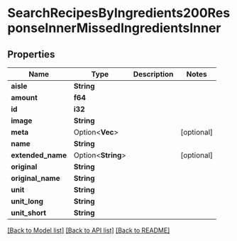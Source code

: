 # SearchRecipesByIngredients200ResponseInnerMissedIngredientsInner

## Properties

Name | Type | Description | Notes
------------ | ------------- | ------------- | -------------
**aisle** | **String** |  | 
**amount** | **f64** |  | 
**id** | **i32** |  | 
**image** | **String** |  | 
**meta** | Option<**Vec<String>**> |  | [optional]
**name** | **String** |  | 
**extended_name** | Option<**String**> |  | [optional]
**original** | **String** |  | 
**original_name** | **String** |  | 
**unit** | **String** |  | 
**unit_long** | **String** |  | 
**unit_short** | **String** |  | 

[[Back to Model list]](../README.md#documentation-for-models) [[Back to API list]](../README.md#documentation-for-api-endpoints) [[Back to README]](../README.md)


